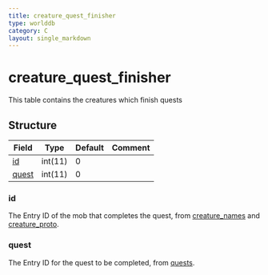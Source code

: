 ```yaml
---
title: creature_quest_finisher
type: worlddb
category: C
layout: single_markdown
---
```


# creature_quest_finisher
This table contains the creatures which finish quests

## Structure

Field                                                                             | Type    | Default | Comment
--------------------------------------------------------------------------------- | ------- | ------- | -------
[id](#id)       | int(11) | 0       |        
[quest](#quest) | int(11) | 0       |        

### id

The Entry ID of the mob that completes the quest, from [creature_names](http://www.ascemu.org/wiki/index.php?title=Creature_names&action=edit&redlink=1 "Creature names (page does not exist)") and [creature_proto](http://www.ascemu.org/wiki/index.php?title=Creature_proto&action=edit&redlink=1 "Creature proto (page does not exist)").

### quest

The Entry ID for the quest to be completed, from [quests](http://www.ascemu.org/wiki/index.php?title=Quests&action=edit&redlink=1 "Quests (page does not exist)").